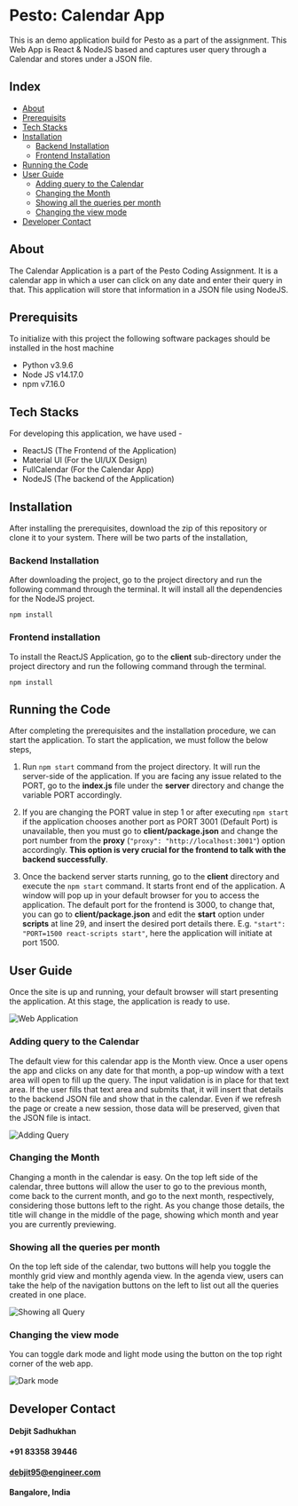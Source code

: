 # Pesto: Calendar App

This is an demo application build for Pesto as a part of the assignment. This Web App is React & NodeJS based and captures user query through a Calendar and stores under a JSON file.

## Index

* [About](#about)
* [Prerequisits](#prerequisits)
* [Tech Stacks](#tech-stacks)
* [Installation](#installation)
  * [Backend Installation](#backend-installation)
  * [Frontend Installation](#frontend-installation)
* [Running the Code](#running-the-code)
* [User Guide](#user-guide)
  * [Adding query to the Calendar](#adding-query-to-the-calendar)
  * [Changing the Month](#changing-the-month)
  * [Showing all the queries per month](#showing-all-the-queries-per-month)
  * [Changing the view mode](#changing-the-view-mode)
* [Developer Contact](#developer-contact)

## About

The Calendar Application is a part of the Pesto Coding Assignment. It is a calendar app in which a user can click on any date and enter their query in that. This application will store that information in a JSON file using NodeJS.

## Prerequisits

To initialize with this project the following software packages should be installed in the host machine
* Python v3.9.6
* Node JS v14.17.0
* npm v7.16.0

## Tech Stacks

For developing this application, we have used - 
* ReactJS (The Frontend  of the Application)
* Material UI (For the UI/UX Design)
* FullCalendar (For the Calendar App)
* NodeJS (The backend of the Application)

## Installation

After installing the prerequisites, download the zip of this repository or clone it to your system. There will be two parts of the installation, 

### Backend Installation
After downloading the project, go to the project directory and run the following command through the terminal. It will install all the dependencies for the NodeJS project.

```npm install```

### Frontend installation
To install the ReactJS Application, go to the **client** sub-directory under the project directory and run the following command through the terminal.

```npm install```

## Running the Code

After completing the prerequisites and the installation procedure,  we can start the application. To start the application, we must follow the below steps,

1. Run ```npm start``` command from the project directory. It will run the server-side of the application. If you are facing any issue related to the PORT, go to the **index.js** file under the **server** directory and change the variable PORT accordingly. 

2. If you are changing the PORT value in step 1 or after executing ```npm start``` if the application chooses another port as PORT 3001 (Default Port) is unavailable, then you must go to **client/package.json** and change the port number from the **proxy** (```"proxy": "http://localhost:3001"```) option accordingly. **This option is very crucial for the frontend to talk with the backend successfully**.

3. Once the backend server starts running, go to the **client** directory and execute the ```npm start``` command. It starts front end of the application. A window will pop up in your default browser for you to access the application. The default port for the frontend is 3000, to change that, you can go to **client/package.json** and edit the **start** option under **scripts** at line 29, and insert the desired port details there. E.g. ```"start": "PORT=1500 react-scripts start"```, here the application will initiate at port 1500.

## User Guide

Once the site is up and running, your default browser will start presenting the application. At this stage, the application is ready to use. 

![Web Application](screenshots/screenshot_1.png)

### Adding query to the Calendar

The default view for this calendar app is the Month view. Once a user opens the app and clicks on any date for that month, a pop-up window with a text area will open to fill up the query. The input validation is in place for that text area. If the user fills that text area and submits that, it will insert that details to the backend JSON file and show that in the calendar. Even if we refresh the page or create a new session, those data will be preserved, given that the JSON file is intact. 

![Adding Query](screenshots/screenshot_2.png)

### Changing the Month

Changing a month in the calendar is easy. On the top left side of the calendar, three buttons will allow the user to go to the previous month, come back to the current month, and go to the next month, respectively, considering those buttons left to the right. As you change those details, the title will change in the middle of the page, showing which month and year you are currently previewing.

### Showing all the queries per month

On the top left side of the calendar, two buttons will help you toggle the monthly grid view and monthly agenda view. In the agenda view, users can take the help of the navigation buttons on the left to list out all the queries created in one place.

![Showing all Query](screenshots/screenshot_3.png)

### Changing the view mode

You can toggle dark mode and light mode using the button on the top right corner of the web app. 

![Dark mode](screenshots/screenshot_4.png)

## Developer Contact

#### Debjit Sadhukhan
#### +91 83358 39446
#### debjit95@engineer.com
#### Bangalore, India